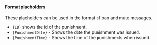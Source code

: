 #### Format placholders

These placholders can be used in the format of ban and mute messages.

* `{ID}` shows the id of the punishment.
* `{PunishmentDate}` - Shows the date the punishment was issued.
* `{PunishmentTime}` - Shows the time of the punishments when issued.
